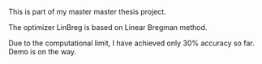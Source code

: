 This is part of my master master thesis project.

The optimizer LinBreg is based on Linear Bregman method.

Due to the computational limit, I have achieved only 30% accuracy so far. Demo is on the way.

